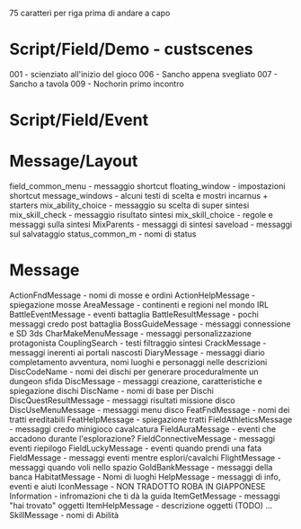 75 caratteri per riga prima di andare a capo

# Script/Field/Demo - custscenes

001 - scienziato all'inizio del gioco
006 - Sancho appena svegliato
007 - Sancho a tavola
009 - Nochorin primo incontro

# Script/Field/Event

# Message/Layout

field_common_menu - messaggio shortcut
floating_window - impostazioni shortcut
message_windows - alcuni testi di scelta e mostri incarnus + starters
mix_ability_choice - messaggio su scelta di super sintesi
mix_skill_check - messaggio risultato sintesi
mix_skill_choice - regole e messaggi sulla sintesi
MixParents - messaggi di sintesi
saveload - messaggi sul salvataggio
status_common_m - nomi di status

# Message

ActionFndMessage - nomi di mosse e ordini
ActionHelpMessage - spiegazione mosse
AreaMessage - continenti e regioni nel mondo IRL
BattleEventMessage - eventi battaglia
BattleResultMessage - pochi messaggi credo post battaglia
BossGuideMessage - messaggi connessione e SD 3ds
CharMakeMenuMessage - messaggi personalizzazione protagonista
CouplingSearch - testi filtraggio sintesi
CrackMessage - messaggi inerenti ai portali nascosti
DiaryMessage - messaggi diario completamento avventura, nomi luoghi e personaggi nelle descrizioni
DiscCodeName - nomi dei dischi per generare proceduralmente un dungeon sfida
DiscMessage - messaggi creazione, caratteristiche e spiegazione dischi
DiscName - nomi di base per Dischi
DiscQuestResultMessage - messaggi risultati missione disco
DiscUseMenuMessage - messaggi menu disco
FeatFndMessage - nomi dei tratti ereditabili
FeatHelpMessage - spiegazione tratti
FieldAthleticsMessage - messaggi credo minigioco cavalcatura
FieldAuraMessage - eventi che accadono durante l'esplorazione?
FieldConnectiveMessage - messaggi eventi riepilogo
FieldLuckyMessage - eventi quando prendi una fata
FieldMessage - messaggi eventi mentre esplori/cavalchi
FlightMessage - messaggi quando voli nello spazio
GoldBankMessage - messaggi della banca
HabitatMessage - Nomi di luoghi
HelpMessage - messaggi di info, eventi e aiuti
IconMessage - NON TRADOTTO ROBA IN GIAPPONESE
Information - infromazioni che ti dà la guida
ItemGetMessage - messaggi "hai trovato" oggetti
ItemHelpMessage - descrizione oggetti (TODO)
...
SkillMessage - nomi di Abilità
